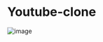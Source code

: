 # Youtube-clone

![image](https://github.com/Deep88xd/Youtube-clone/assets/98728227/f42dcd78-3185-4c9f-b8c9-9267ea699db1)
